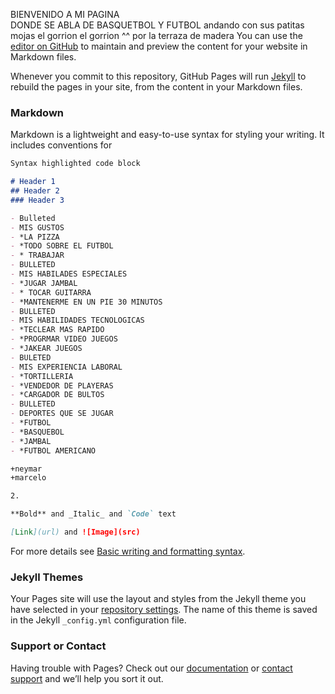 BIENVENIDO A MI PAGINA  
DONDE SE ABLA
DE BASQUETBOL Y FUTBOL
andando con sus patitas mojas  el gorrion
el gorrion
^^
por la terraza de madera
You can use the [editor on GitHub](https://github.com/aguilera-jorge/aguilera-jorge.github.io/edit/main/index.md) to maintain and preview the content for your website in Markdown files.

Whenever you commit to this repository, GitHub Pages will run [Jekyll](https://jekyllrb.com/) to rebuild the pages in your site, from the content in your Markdown files.

### Markdown

Markdown is a lightweight and easy-to-use syntax for styling your writing. It includes conventions for

```markdown
Syntax highlighted code block

# Header 1
## Header 2
### Header 3

- Bulleted
- MIS GUSTOS
- *LA PIZZA
- *TODO SOBRE EL FUTBOL
- * TRABAJAR 
- BULLETED
- MIS HABILADES ESPECIALES 
- *JUGAR JAMBAL
- * TOCAR GUITARRA
- *MANTENERME EN UN PIE 30 MINUTOS
- BULLETED
- MIS HABILIDADES TECNOLOGICAS 
- *TECLEAR MAS RAPIDO
- *PROGRMAR VIDEO JUEGOS
- *JAKEAR JUEGOS
- BULETED
- MIS EXPERIENCIA LABORAL
- *TORTILLERIA
- *VENDEDOR DE PLAYERAS 
- *CARGADOR DE BULTOS
- BULLETED
- DEPORTES QUE SE JUGAR
- *FUTBOL
- *BASQUEBOL
- *JAMBAL
- *FUTBOL AMERICANO 

+neymar
+marcelo

2.

**Bold** and _Italic_ and `Code` text

[Link](url) and ![Image](src)
```

For more details see [Basic writing and formatting syntax](https://docs.github.com/en/github/writing-on-github/getting-started-with-writing-and-formatting-on-github/basic-writing-and-formatting-syntax).

### Jekyll Themes

Your Pages site will use the layout and styles from the Jekyll theme you have selected in your [repository settings](https://github.com/aguilera-jorge/aguilera-jorge.github.io/settings/pages). The name of this theme is saved in the Jekyll `_config.yml` configuration file.

### Support or Contact

Having trouble with Pages? Check out our [documentation](https://docs.github.com/categories/github-pages-basics/) or [contact support](https://support.github.com/contact) and we’ll help you sort it out.
